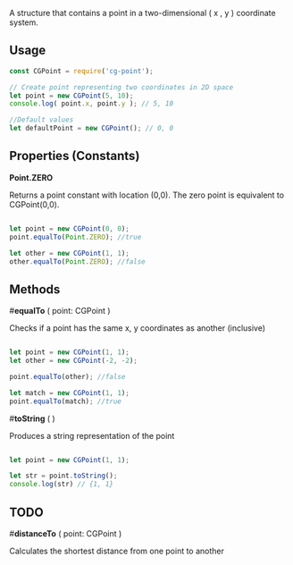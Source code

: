 A structure that contains a point in a two-dimensional ( x , y ) coordinate system.

## Usage

```js
const CGPoint = require('cg-point');

// Create point representing two coordinates in 2D space
let point = new CGPoint(5, 10);
console.log( point.x, point.y ); // 5, 10

//Default values
let defaultPoint = new CGPoint(); // 0, 0

```


## Properties (Constants)

**Point.ZERO**

Returns a point constant with location (0,0). The zero point is equivalent to CGPoint(0,0).
```js

let point = new CGPoint(0, 0);
point.equalTo(Point.ZERO); //true

let other = new CGPoint(1, 1);
other.equalTo(Point.ZERO); //false

```


## Methods

#**equalTo** ( point: CGPoint )

Checks if a point has the same x, y coordinates as another (inclusive)
```js

let point = new CGPoint(1, 1);
let other = new CGPoint(-2, -2);

point.equalTo(other); //false

let match = new CGPoint(1, 1);
point.equalTo(match); //true

```

#**toString** ( )

Produces a string representation of the point
```js

let point = new CGPoint(1, 1);

let str = point.toString();
console.log(str) // {1, 1}

```


## TODO

#**distanceTo** ( point: CGPoint )

Calculates the shortest distance from one point to another

